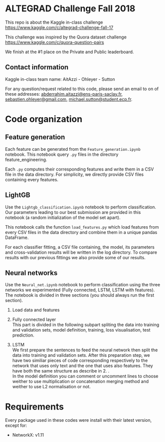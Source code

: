 # ALTEGRAD Challenge Fall 2018

This repo is about the Kaggle in-class challenge https://www.kaggle.com/c/altegrad-challenge-fall-17

This challenge was inspired by the Quora dataset challenge https://www.kaggle.com/c/quora-question-pairs

We finish at the #1 place on the Private and Public leaderboard.

## Contact information
Kaggle in-class team name: AitAzzi - Ohleyer - Sutton

For any question/request related to this code, please send an email to on of these addresses: abderrahim.aitazzi@ens-paris-saclay.fr, sebastien.ohleyer@gmail.com, michael.sutton@student.ecp.fr.


# Code organization

## Feature generation
Each feature can be generated from the `Feature_generation.ipynb` notebook. This notebook query `.py` files in the directory feature_engineering.

Each `.py` computes their corresponding features and write them in a CSV file in the data directory. For simplicity, we directly provide CSV files containing every features. 

## LightGB
Use the `Lightgb_classification.ipynb` notebook to perform classification. Our parameters leading to our best submission are provided in this notebook (a random initialization of the model set apart).

This notebook calls the function `load_features.py` which load features from every CSV files in the data directory and combine them in a unique pandas DataFrame.

For each classifier fitting, a CSV file containing, the model, its parameters and cross-validation results will be written in the log directory. To compare results with our previous fittings we also provide some of our results.

## Neural networks
Use the `Neural_net.ipynb` notebook to perform classification using the three networks we experimented (Fully connected, LSTM, LSTM with features). The notebook is divided in three sections (you should always run the first section).
1. Load data and features
2. Fully connected layer  
   This part is divided in the following subpart spliting the data into training and validation sets, model definition, training, loss visualisation, test prediction.  

3. LSTM  
   We first prepare the sentences to feed the neural network then split the data into training and validation sets. After this preparation step, we have two similiar pieces of code corresponding respectively to the network that uses only text and the one that uses also features. They have both the same structure as describe in 2. .  
   In the model definition you can comment or uncomment lines to choose weither to use multiplication or concatenation merging method and weither to use L2 normalisation or not.

# Requirements
Every package used in these codes were install with their latest version, except for:
- NetworkX: v1.11

